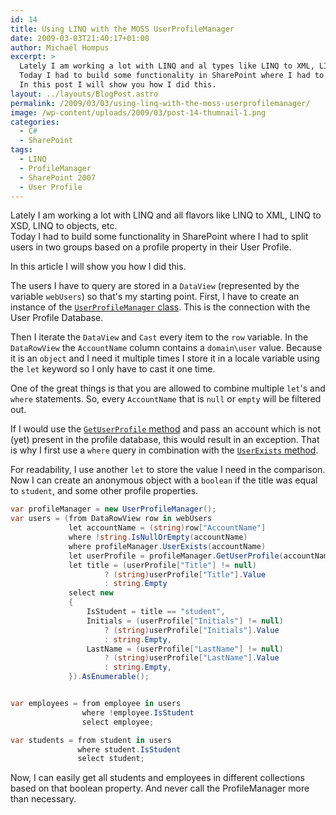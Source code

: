 ```yaml
---
id: 14
title: Using LINQ with the MOSS UserProfileManager
date: 2009-03-03T21:40:17+01:00
author: Michaël Hompus
excerpt: >
  Lately I am working a lot with LINQ and al types like LINQ to XML, LINQ to XSD, LINQ to objects, etc.
  Today I had to build some functionality in SharePoint where I had to split users in 2 groups based on a profile property in their User Profile.
  In this post I will show you how I did this.
layout: ../layouts/BlogPost.astro
permalink: /2009/03/03/using-linq-with-the-moss-userprofilemanager/
image: /wp-content/uploads/2009/03/post-14-thumnail-1.png
categories:
  - C#
  - SharePoint
tags:
  - LINQ
  - ProfileManager
  - SharePoint 2007
  - User Profile
---
```


Lately I am working a lot with LINQ and all flavors like LINQ to XML, LINQ to XSD, LINQ to objects, etc.  
Today I had to build some functionality in SharePoint where I had to split users in two groups based on a profile property in their User Profile.

In this article I will show you how I did this.

<!--more-->

The users I have to query are stored in a `DataView` (represented by the variable `webUsers`) so that's my starting point.
First, I have to create an instance of the [`UserProfileManager` class](https://learn.microsoft.com/previous-versions/office/developer/sharepoint-2007/ms499834(v=office.12)).
This is the connection with the User Profile Database.

Then I iterate the `DataView` and `Cast` every item to the `row` variable.
In the `DataRowView` the `AccountName` column contains a `domain\user` value.
Because it is an `object` and I need it multiple times I store it in a locale variable using the `let` keyword so I only have to cast it one time.

One of the great things is that you are allowed to combine multiple `let`'s and `where` statements. So, every `AccountName` that is `null` or `empty` will be filtered out.

If I would use the [`GetUserProfile` method](https://learn.microsoft.com/previous-versions/office/developer/sharepoint-2007/ms562764(v=office.12)) and pass an account which is not (yet) present in the profile database, this would result in an exception.
That is why I first use a `where` query in combination with the [`UserExists` method](https://learn.microsoft.com/previous-versions/office/developer/sharepoint-2007/ms517538(v=office.12)).

For readability, I use another `let` to store the value I need in the comparison.
Now I can create an anonymous object with a `boolean` if the title was equal to `student`, and some other profile properties.

```csharp
var profileManager = new UserProfileManager();
var users = (from DataRowView row in webUsers
             let accountName = (string)row["AccountName"]
             where !string.IsNullOrEmpty(accountName)
             where profileManager.UserExists(accountName)
             let userProfile = profileManager.GetUserProfile(accountName)
             let title = (userProfile["Title"] != null)
                     ? (string)userProfile["Title"].Value
                     : string.Empty
             select new
             {
                 IsStudent = title == "student",
                 Initials = (userProfile["Initials"] != null)
                     ? (string)userProfile["Initials"].Value
                     : string.Empty,
                 LastName = (userProfile["LastName"] != null)
                     ? (string)userProfile["LastName"].Value
                     : string.Empty,
             }).AsEnumerable();


var employees = from employee in users
                where !employee.IsStudent
                select employee;

var students = from student in users
               where student.IsStudent
               select student;
```

Now, I can easily get all students and employees in different collections based on that boolean property.
And never call the ProfileManager more than necessary.
